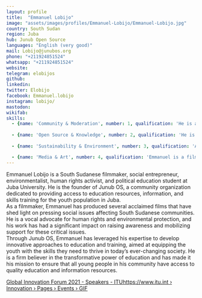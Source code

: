 ```yaml
---
layout: profile
title:  "Emmanuel Lobijo"
image: "assets/images/profiles/Emmanuel-Lobijo/Emmanuel-Lobijo.jpg"
country: South Sudan
region: Juba
hub: Junub Open Source
languages: "English (very good)"
mail: Lobijo@junubos.org
phone: "+211924851524"
whatsapp: "+211924851524"
website: 
telegram: elobijos
github: 
linkedin: 
twitter: Elobijo
facebook: Emmanuel.lobijo
instagram: lobijo/
mastodon: 
wikifab:
skills:
  - {name: 'Community & Moderation', number: 1, qualification: 'He is an expert in Bitcoin and blockchain, using it for a social cause, e.g using eatBCH to supply food for the needy "[How our Global Youth Ambassadors are helping their communities during coronavirus crisis](https://theirworld.org/news/how-global-youth-ambassadors-help-communities-in-coronavirus-crisis/)"'}
  
  - {name: 'Open Source & Knowledge', number: 2, qualification: 'He is an Open tech trainer who has built a team of open tech enthusiasts, who can be able to build basic tools and materials that can solve basic problems like access to light'}
  
  - {name: 'Sustainability & Environment', number: 3, qualification: 'As an environmentalist, he is a climate change activist, SDG champion, and enthusiast for creating change activists "[Fighting From The Frontlines: African Climate Activists](https://climatetracker.org/fighting-from-the-frontlines-african-climate-activists/)"'}

  - {name: 'Media & Art', number: 4, qualification: 'Emmanuel is a filmmaker, who has produced several acclaimed films that have shed light on pressing social issues affecting South Sudanese communities "[South Sudan’s Sosywood: Coming soon to a screen near you?](https://www.howwemadeitinafrica.com/south-sudans-sosywood-coming-soon-to-a-screen-near-you/61802/) [The Ebenezer show: 20 minutes with Emmanuel Lobijo on reducing Youth Crime in South Sudan"](https://www.youtube.com/watch?v=zXzZieD-lGY)"'}
---
```

Emmanuel Lobijo is a South Sudanese filmmaker, social entrepreneur, environmentalist, human rights activist, and political education student at Juba University. He is the founder of Junub OS, a community organization dedicated to providing access to education resources, information, and skills training for the youth population in Juba.<br>
As a filmmaker, Emmanuel has produced several acclaimed films that have shed light on pressing social issues affecting South Sudanese communities. He is a vocal advocate for human rights and environmental protection, and his work has had a significant impact on raising awareness and mobilizing support for these critical issues.<br>
Through Junub OS, Emmanuel has leveraged his expertise to develop innovative approaches to education and training, aimed at equipping the youth with the skills they need to thrive in today’s ever-changing society. He is a firm believer in the transformative power of education and has made it his mission to ensure that all young people in his community have access to quality education and information resources.

[Global Innovation Forum 2021 - Speakers - ITUhttps://www.itu.int › Innovation › Pages › Events › GIF](https://www.itu.int/en/ITU-D/Innovation/Pages/Events/2021/GIF/Speakers.aspx)
